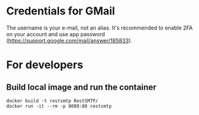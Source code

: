 # Credentials for GMail

The username is your e-mail, not an alias. It's recommended to enable 2FA on your account and use app password (https://support.google.com/mail/answer/185833).

# For developers

## Build local image and run the container

```
docker build -t restsmtp RestSMTP/
docker run -it --rm -p 8080:80 restsmtp
```
